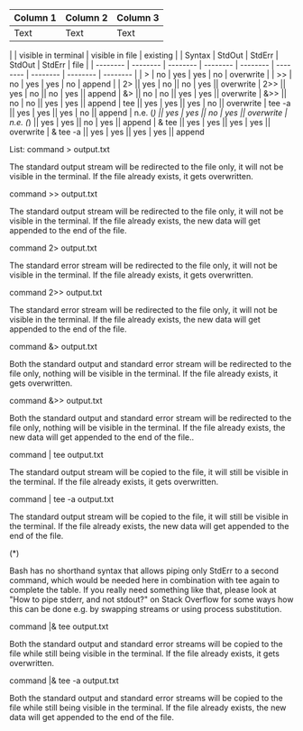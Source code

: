 | Column 1 | Column 2 | Column 3 |
| -------- | -------- | -------- |
| Text     | Text     | Text     |



|              | visible in terminal |  visible in file  | existing |
| Syntax  | StdOut  |  StdErr  |  StdOut  |  StdErr  |   file   |
| -------- | -------- | -------- | -------- | -------- | -------- | -------- | -------- | -------- |
|    >     |    no    |   yes    |   yes    |    no    | overwrite |
|    >>    |    no    |   yes    |   yes    |    no    |  append |
|   2>     ||   yes    |    no    ||    no    |   yes    || overwrite
|   2>>    ||   yes    |    no    ||    no    |   yes    ||  append
|   &>     ||    no    |    no    ||   yes    |   yes    || overwrite
|   &>>    ||    no    |    no    ||   yes    |   yes    ||  append
| tee    ||   yes    |   yes    ||   yes    |    no    || overwrite
| tee -a ||   yes    |   yes    ||   yes    |    no    ||  append
| n.e. (*) ||   yes    |   yes    ||    no    |   yes    || overwrite
| n.e. (*) ||   yes    |   yes    ||    no    |   yes    ||  append
| & tee    ||   yes    |   yes    ||   yes    |   yes    || overwrite
| & tee -a ||   yes    |   yes    ||   yes    |   yes    ||  append

List:
command > output.txt

The standard output stream will be redirected to the file only, it will not be visible in the terminal. If the file already exists, it gets overwritten.

command >> output.txt

The standard output stream will be redirected to the file only, it will not be visible in the terminal. If the file already exists, the new data will get appended to the end of the file.

command 2> output.txt

The standard error stream will be redirected to the file only, it will not be visible in the terminal. If the file already exists, it gets overwritten.

command 2>> output.txt

The standard error stream will be redirected to the file only, it will not be visible in the terminal. If the file already exists, the new data will get appended to the end of the file.

command &> output.txt

Both the standard output and standard error stream will be redirected to the file only, nothing will be visible in the terminal. If the file already exists, it gets overwritten.

command &>> output.txt

Both the standard output and standard error stream will be redirected to the file only, nothing will be visible in the terminal. If the file already exists, the new data will get appended to the end of the file..

command | tee output.txt

The standard output stream will be copied to the file, it will still be visible in the terminal. If the file already exists, it gets overwritten.

command | tee -a output.txt

The standard output stream will be copied to the file, it will still be visible in the terminal. If the file already exists, the new data will get appended to the end of the file.

(*)

Bash has no shorthand syntax that allows piping only StdErr to a second command, which would be needed here in combination with tee again to complete the table. If you really need something like that, please look at "How to pipe stderr, and not stdout?" on Stack Overflow for some ways how this can be done e.g. by swapping streams or using process substitution.

command |& tee output.txt

Both the standard output and standard error streams will be copied to the file while still being visible in the terminal. If the file already exists, it gets overwritten.

command |& tee -a output.txt

Both the standard output and standard error streams will be copied to the file while still being visible in the terminal. If the file already exists, the new data will get appended to the end of the file.